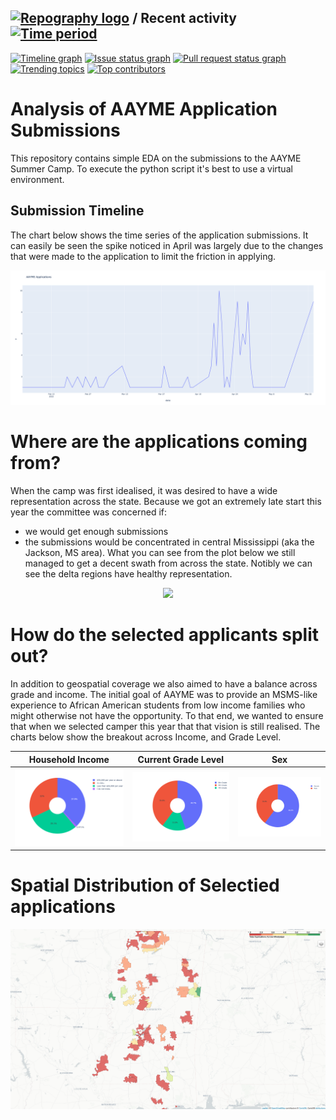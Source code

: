 ## [![Repography logo](https://images.repography.com/logo.svg)](https://repography.com) / Recent activity [![Time period](https://images.repography.com/25933851/adriancartier/aayme-app-analysis/recent-activity/5869c5fb1675936d62544c9924762d66_badge.svg)](https://repography.com)
[![Timeline graph](https://images.repography.com/25933851/adriancartier/aayme-app-analysis/recent-activity/5869c5fb1675936d62544c9924762d66_timeline.svg)](https://github.com/adriancartier/aayme-app-analysis/commits)
[![Issue status graph](https://images.repography.com/25933851/adriancartier/aayme-app-analysis/recent-activity/5869c5fb1675936d62544c9924762d66_issues.svg)](https://github.com/adriancartier/aayme-app-analysis/issues)
[![Pull request status graph](https://images.repography.com/25933851/adriancartier/aayme-app-analysis/recent-activity/5869c5fb1675936d62544c9924762d66_prs.svg)](https://github.com/adriancartier/aayme-app-analysis/pulls)
[![Trending topics](https://images.repography.com/25933851/adriancartier/aayme-app-analysis/recent-activity/5869c5fb1675936d62544c9924762d66_words.svg)](https://github.com/adriancartier/aayme-app-analysis/commits)
[![Top contributors](https://images.repography.com/25933851/adriancartier/aayme-app-analysis/recent-activity/5869c5fb1675936d62544c9924762d66_users.svg)](https://github.com/adriancartier/aayme-app-analysis/graphs/contributors)
# Analysis of AAYME Application Submissions
This repository contains simple EDA on the submissions to the AAYME Summer Camp. To execute the python script it's best to use a virtual environment. 

## Submission Timeline
The chart below shows the time series of the application submissions. It can easily be seen the spike noticed in April was largely due to the changes that were made to the application to limit the friction in applying. 

<p align="center">
<img src = "https://github.com/adriancartier/aayme-app-analysis/blob/main/images/app_submission_tsplot.png">
</p>

# Where are the applications coming from?
When the camp was first idealised, it was desired to have a wide representation across the state. Because we got an extremely late start this year the committee was concerned if: 
* we would get enough submissions
* the submissions would be concentrated in central Mississippi (aka the Jackson, MS area). 
What you can see from the plot below we still managed to get a decent swath from across the state. Notibly we can see the delta regions have healthy representation. 

<p align="center">
<img src = "https://user-images.githubusercontent.com/5818620/167070262-62d04d0f-a66d-43c5-9a7f-000f3f4174ec.gif">
</p>

# How do the selected applicants split out?
In addition to geospatial coverage we also aimed to have a balance across grade and income. The initial goal of AAYME was to provide an MSMS-like experience to African American students from low income families who might otherwise not have the opportunity. To that end, we wanted to ensure that when we selected camper this year that that vision is still realised. The charts below show the breakout across Income, and Grade Level. 

Household Income            |  Current Grade Level     | Sex                         |
:-------------------------:|:-------------------------:|:---------------------------:|
![Household Income](https://github.com/adriancartier/aayme-app-analysis/blob/main/images/Household%20Income.png) |  ![Current Grade Level](https://github.com/adriancartier/aayme-app-analysis/blob/main/images/Current%20Grade%20Level.png) | ![Sex](https://github.com/adriancartier/aayme-app-analysis/blob/main/images/Sex.png)

# Spatial Distribution of Selectied applications 
<p align="center">
<img src = "https://github.com/adriancartier/aayme-app-analysis/blob/main/images/Spatial_map_of_Selected_Applications.png">
</p>
